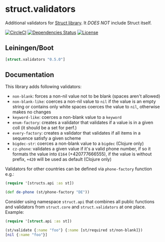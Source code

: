 struct.validators
=================

Additional validators for [Struct library](https://github.com/funcool/struct). It *DOES NOT* include Struct itself.

[![CircleCI](https://circleci.com/gh/druids/struct.validators.svg?style=svg)](https://circleci.com/gh/druids/struct.validators)
[![Dependencies Status](https://jarkeeper.com/druids/struct.validators/status.png)](https://jarkeeper.com/druids/struct.validators)
[![License](https://img.shields.io/badge/MIT-Clause-blue.svg)](https://opensource.org/licenses/MIT)


Leiningen/Boot
--------------

```clojure
[struct.validators "0.5.0"]
```


Documentation
-------------

This library adds following validators:

- `non-blank`: forces a non-nil value not to be blank (spaces aren't allowed)
- `non-blank-like`: coerces a non-nil value to `nil` if the value is an empty string or contains only white spaces
  coerces the value to `nil`, otherwise makes no changes
- `keyword-like`: coerces a non-blank value to a `keyword`
- `enum-factory`: creates a validator that validates if a value is in a given coll (it should be a set for perf.)
- `every-factory`: creates a validator that validates if all items in a sequence satisfy a given scheme
- `bigdec-str`: coerces a non-blank value to a `bigdec` (Clojure only)
- `cz-phone`: validates a given value if it's a valid phone number, if so it formats the value into `E164`
 (+420777666555), if the value is without prefix, `+420` will be used as default (Clojure only)

Validators for other countries can be defined via `phone-factory` function e.g.:

```clojure
(require '[structs.api :as st])

(def de-phone (st/phone-factory "DE"))
```


Consider using namespace `struct.api` that combines all public functions and validators from `struct.core`
 and `struct.validators` at one place. Example:

```clojure
(require '[struct.api :as st])

(st/validate {:name "foo"} {:name [st/required st/non-blank]})
[nil {:name "foo"}]
```
